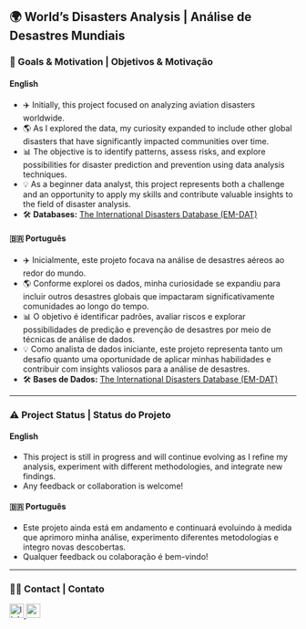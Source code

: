 ## 🌍 World’s Disasters Analysis | Análise de Desastres Mundiais

### 🔎 Goals & Motivation | Objetivos & Motivação

#### English
- ✈️ Initially, this project focused on analyzing aviation disasters worldwide.
- 🌎 As I explored the data, my curiosity expanded to include other global disasters that have significantly impacted communities over time.
- 📊 The objective is to identify patterns, assess risks, and explore possibilities for disaster prediction and prevention using data analysis techniques.
- 💡 As a beginner data analyst, this project represents both a challenge and an opportunity to apply my skills and contribute valuable insights to the field of disaster analysis.
- 🛠️ **Databases:** [The International Disasters Database (EM-DAT)](https://public.emdat.be/)

#### 🇧🇷 Português
- ✈️ Inicialmente, este projeto focava na análise de desastres aéreos ao redor do mundo.
- 🌎 Conforme explorei os dados, minha curiosidade se expandiu para incluir outros desastres globais que impactaram significativamente comunidades ao longo do tempo.
- 📊 O objetivo é identificar padrões, avaliar riscos e explorar possibilidades de predição e prevenção de desastres por meio de técnicas de análise de dados.
- 💡 Como analista de dados iniciante, este projeto representa tanto um desafio quanto uma oportunidade de aplicar minhas habilidades e contribuir com insights valiosos para a análise de desastres.
- 🛠️ **Bases de Dados:** [The International Disasters Database (EM-DAT)](https://public.emdat.be/)

---

### ⚠️ Project Status | Status do Projeto

#### English
- This project is still in progress and will continue evolving as I refine my analysis, experiment with different methodologies, and integrate new findings.
- Any feedback or collaboration is welcome!

#### 🇧🇷 Português
- Este projeto ainda está em andamento e continuará evoluindo à medida que aprimoro minha análise, experimento diferentes metodologias e integro novas descobertas.
- Qualquer feedback ou colaboração é bem-vindo!

---

### 👩‍🦰 Contact | Contato

<div align="left">
  <a href="https://www.linkedin.com/in/bruna-paiva16" target="_blank">
    <img src="https://img.shields.io/static/v1?message=LinkedIn&logo=linkedin&label=&color=0077B5&logoColor=white&labelColor=&style=for-the-badge" height="25" alt="linkedin logo"  />
  </a>
  <a href="brunasap16@gmail.com" target="_blank">
    <img src="https://img.shields.io/static/v1?message=Gmail&logo=gmail&label=&color=D14836&logoColor=white&labelColor=&style=for-the-badge" height="25" alt="gmail logo"  />
  </a>
</div>
